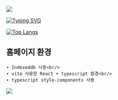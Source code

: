 <img src="https://capsule-render.vercel.app/api?type=waving&color=8FC9FF&height=150&section=header" />




[![Typing SVG](https://readme-typing-svg.demolab.com?font=Fira+Code&weight=900&size=25&duration=2000&pause=500&width=435&lines=React+%2B+Typescript+%2B+Vite;TODOLIST)](https://git.io/typing-svg)

[![Top Langs](https://github-readme-stats.vercel.app/api/top-langs/?username=pmaroo)](https://github.com/anuraghazra/github-readme-stats)



## 홈페이지 환경
    ∙ Indexeddb 사용<br/>
    ∙ vite 사용한 React + typescript 환경<br/>
    ∙ typescript style-components 사용



<!-- 
This template provides a minimal setup to get React working in Vite with HMR and some ESLint rules.

Currently, two official plugins are available:

- [@vitejs/plugin-react](https://github.com/vitejs/vite-plugin-react/blob/main/packages/plugin-react/README.md) uses [Babel](https://babeljs.io/) for Fast Refresh
- [@vitejs/plugin-react-swc](https://github.com/vitejs/vite-plugin-react-swc) uses [SWC](https://swc.rs/) for Fast Refresh

## Expanding the ESLint configuration

If you are developing a production application, we recommend updating the configuration to enable type aware lint rules:

- Configure the top-level `parserOptions` property like this:

```js
export default tseslint.config({
  languageOptions: {
    // other options...
    parserOptions: {
      project: ['./tsconfig.node.json', './tsconfig.app.json'],
      tsconfigRootDir: import.meta.dirname,
    },
  },
})
```

- Replace `tseslint.configs.recommended` to `tseslint.configs.recommendedTypeChecked` or `tseslint.configs.strictTypeChecked`
- Optionally add `...tseslint.configs.stylisticTypeChecked`
- Install [eslint-plugin-react](https://github.com/jsx-eslint/eslint-plugin-react) and update the config:

```js
// eslint.config.js
import react from 'eslint-plugin-react'

export default tseslint.config({
  // Set the react version
  settings: { react: { version: '18.3' } },
  plugins: {
    // Add the react plugin
    react,
  },
  rules: {
    // other rules...
    // Enable its recommended rules
    ...react.configs.recommended.rules,
    ...react.configs['jsx-runtime'].rules,
  },
})
``` -->

<img src="https://capsule-render.vercel.app/api?type=waving&color=8FC9FF&height=150&section=footer" />